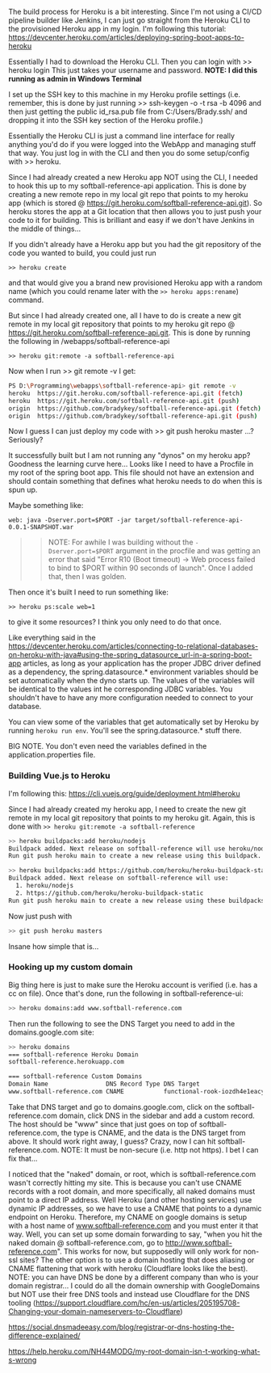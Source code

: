The build process for Heroku is a bit interesting. Since I'm not using a CI/CD pipeline builder like Jenkins, I can just go straight from the Heroku CLI to the provisioned Heroku app in my login. I'm following this tutorial: https://devcenter.heroku.com/articles/deploying-spring-boot-apps-to-heroku

Essentially I had to download the Heroku CLI. 
Then you can login with >> heroku login
This just takes your username and password.
**NOTE: I did this running as admin in Windows Terminal**

I set up the SSH key to this machine in my Heroku profile settings (i.e. remember, this is done by just running >> ssh-keygen -o -t rsa -b 4096 and then just getting the public id_rsa.pub file from C:/Users/Brady.ssh/ and dropping it into the SSH key section of the Heroku profile.)

Essentially the Heroku CLI is just a command line interface for really anything you'd do if you were logged into the WebApp and managing stuff that way. You just log in with the CLI and then you do some setup/config with >> heroku.

Since I had already created a new Heroku app NOT using the CLI, I needed to hook this up to my softball-reference-api application. This is done by creating a new remote repo in my local git repo that points to my heroku app (which is stored @ https://git.heroku.com/softball-reference-api.git). So heroku stores the app at a Git location that then allows you to just push your code to it for building. This is brilliant and easy if we don't have Jenkins in the middle of things...

If you didn't already have a Heroku app but you had the git repository of the code you wanted to build, you could just run 

`>> heroku create`

and that would give you a brand new provisioned Heroku app with a random name (which you could rename later with the `>> heroku apps:rename`) command.

But since I had already created one, all I have to do is create a new git remote in my local git repository that points to my heroku git repo @ https://git.heroku.com/softball-reference-api.git. This is done by running the following in /webapps/softball-reference-api

`>> heroku git:remote -a softball-reference-api`

Now when I run >> git remote -v I get: 

```bash
PS D:\Programming\webapps\softball-reference-api> git remote -v
heroku  https://git.heroku.com/softball-reference-api.git (fetch)
heroku  https://git.heroku.com/softball-reference-api.git (push)
origin  https://github.com/bradykey/softball-reference-api.git (fetch)
origin  https://github.com/bradykey/softball-reference-api.git (push)
```

Now I guess I can just deploy my code with >> git push heroku master ...? Seriously?

It successfully built but I am not running any "dynos" on my heroku app? Goodness the learning curve here... Looks like I need to have a Procfile in my root of the spring boot app. This file should not have an extension and should contain something that defines what heroku needs to do when this is spun up. 

Maybe something like:

`web: java -Dserver.port=$PORT -jar target/softball-reference-api-0.0.1-SNAPSHOT.war`

>> NOTE: For awhile I was building without the `-Dserver.port=$PORT` argument in the procfile and was getting an error that said "Error R10 (Boot timeout) -> Web process failed to bind to $PORT within 90 seconds of launch". Once I added that, then I was golden.

Then once it's built I need to run something like: 

`>> heroku ps:scale web=1`

to give it some resources? I think you only need to do that once.

Like everything said in the https://devcenter.heroku.com/articles/connecting-to-relational-databases-on-heroku-with-java#using-the-spring_datasource_url-in-a-spring-boot-app articles, as long as your application has the proper JDBC driver defined as a dependency, the spring.datasource.* environment variables should be set automatically when the dyno starts up. The values of the variables will be identical to the values int he corresponding JDBC variables. You shouldn't have to have any more configuration needed to connect to your database.

You can view some of the variables that get automatically set by Heroku by running `heroku run env`. You'll see the spring.datasource.* stuff there.

BIG NOTE. You don't even need the variables defined in the application.properties file.

### Building Vue.js to Heroku
I'm following this: https://cli.vuejs.org/guide/deployment.html#heroku

Since I had already created my heroku app, I need to create the new git remote in my local git repository that points to my heroku git. Again, this is done with `>> heroku git:remote -a softball-reference`

```bash
>> heroku buildpacks:add heroku/nodejs
Buildpack added. Next release on softball-reference will use heroku/nodejs.
Run git push heroku main to create a new release using this buildpack.

>> heroku buildpacks:add https://github.com/heroku/heroku-buildpack-static
Buildpack added. Next release on softball-reference will use:
  1. heroku/nodejs
  2. https://github.com/heroku/heroku-buildpack-static
Run git push heroku main to create a new release using these buildpacks.
```

Now just push with

```bash
>> git push heroku masters
```

Insane how simple that is...

### Hooking up my custom domain

Big thing here is just to make sure the Heroku account is verified (i.e. has a cc on file). Once that's done, run the following in softball-reference-ui:

```bash
>> heroku domains:add www.softball-reference.com
```

Then run the following to see the DNS Target you need to add in the domains.google.com site:

```bash
>> heroku domains
=== softball-reference Heroku Domain
softball-reference.herokuapp.com

=== softball-reference Custom Domains
Domain Name                DNS Record Type DNS Target                                             SNI Endpoint 
www.softball-reference.com CNAME           functional-rook-iozdh4e1eacyxm36l45aylwr.herokudns.com undefined 
```

Take that DNS target and go to domains.google.com, click on the softball-reference.com domain, click DNS in the sidebar and add a custom record. The host should be "www" since that just goes on top of softball-reference.com, the type is CNAME, and the data is the DNS target from above. It should work right away, I guess? Crazy, now I can hit softball-reference.com. NOTE: It must be non-secure (i.e. http not https). I bet I can fix that...

I noticed that the "naked" domain, or root, which is softball-reference.com wasn't correctly hitting my site. This is because you can't use CNAME records with a root domain, and more specifically, all naked domains must point to a direct IP address. Well Heroku (and other hosting services) use dynamic IP addresses, so we have to use a CNAME that points to a dynamic endpoint on Heroku. Therefore, my CNAME on google domains is setup with a host name of www.softball-reference.com and you must enter it that way. Well, you can set up some domain forwarding to say, "when you hit the naked domain @ softball-reference.com, go to http://www.softball-reference.com". This works for now, but supposedly will only work for non-ssl sites? The other option is to use a domain hosting that does aliasing or CNAME flattening that work with heroku (Cloudflare looks like the best). NOTE: you can have DNS be done by a different company than who is your domain registrar... I could do all the domain ownership with GoogleDomains but NOT use their free DNS tools and instead use Cloudflare for the DNS tooling (https://support.cloudflare.com/hc/en-us/articles/205195708-Changing-your-domain-nameservers-to-Cloudflare)

https://social.dnsmadeeasy.com/blog/registrar-or-dns-hosting-the-difference-explained/

https://help.heroku.com/NH44MODG/my-root-domain-isn-t-working-what-s-wrong